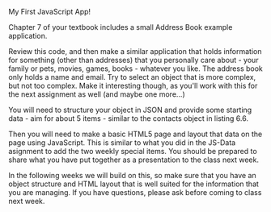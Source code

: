 
My First JavaScript App!

Chapter 7 of your textbook includes a small Address Book example application.

Review this code, and then make a similar application that holds information for something (other than addresses) that you personally care about - your family or pets, movies, games, books - whatever you like.  The address book only holds a name and email.  Try to select an object that is more complex, but not too complex.  Make it interesting though, as you'll work with this for the next assignment as well (and maybe one more...)

You will need to structure your object in JSON and provide some starting data - aim for about 5 items - similar to the contacts object in listing 6.6.

Then you will need to make a basic HTML5 page and layout that data on the page using JavaScript.  This is similar to what you did in the JS-Data asignment to add the two weekly special items.  You should be prepared to share what you have put together as a presentation to the class next week.

In the following weeks we will build on this, so make sure that you have an object structure and HTML layout that is well suited for the information that you are managing. If you have questions, please ask before coming to class next week.
